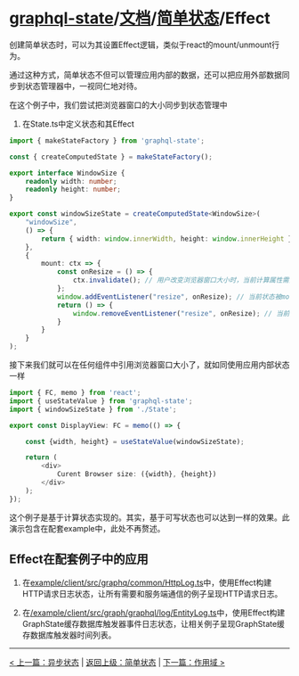 # [graphql-state](https://github.com/babyfish-ct/graphql-state)/[文档](../README_zh_CN.md)/[简单状态](./README_zh_CN.md)/Effect

创建简单状态时，可以为其设置Effect逻辑，类似于react的mount/unmount行为。

通过这种方式，简单状态不但可以管理应用内部的数据，还可以把应用外部数据同步到状态管理器中，一视同仁地对待。

在这个例子中，我们尝试把浏览器窗口的大小同步到状态管理中

1. 在State.ts中定义状态和其Effect

```ts
import { makeStateFactory } from 'graphql-state';

const { createComputedState } = makeStateFactory();

export interface WindowSize {
    readonly width: number;
    readonly height: number;
}

export const windowSizeState = createComputedState<WindowSize>(
    "windowSize", 
    () => {
        return { width: window.innerWidth, height: window.innerHeight };
    }, 
    {
        mount: ctx => {
            const onResize = () => { 
                ctx.invalidate(); // 用户改变浏览器窗口大小时，当前计算属性需要重新计算
            };
            window.addEventListener("resize", onResize); // 当前状态被mount
            return () => {
                window.removeEventListener("resize", onResize); // 当前状态被unmount
            }
        }
    }
);
```

接下来我们就可以在任何组件中引用浏览器窗口大小了，就如同使用应用内部状态一样

```ts
import { FC, memo } from 'react';
import { useStateValue } from 'graphql-state';
import { windowSizeState } from './State';

export const DisplayView: FC = memo(() => {

    const {width, height} = useStateValue(windowSizeState);

    return (
        <div>
            Curent Browser size: ({width}, {height})
        </div>
    );
});
```

这个例子是基于计算状态实现的。其实，基于可写状态也可以达到一样的效果。此演示包含在配套example中，此处不再赘述。

## Effect在配套例子中的应用

1. 在[example/client/src/graphq/common/HttpLog.ts](https://github.com/babyfish-ct/graphql-state/blob/master/example/client/src/graph/common/HttpLog.ts)中，使用Effect构建HTTP请求日志状态，让所有需要和服务端通信的例子呈现HTTP请求日志。

2. 在[/example/client/src/graph/graphql/log/EntityLog.ts](https://github.com/babyfish-ct/graphql-state/blob/master/example/client/src/graph/graphql/log/EntityLog.ts)中，使用Effect构建GraphState缓存数据库触发器事件日志状态，让相关例子呈现GraphState缓存数据库触发器时间列表。
------------------------------------------

[< 上一篇：异步状态](./async_zh_CN.md) | [返回上级：简单状态](./README_zh_CN.md) | [下一篇：作用域 >](./scope_zh_CN.md)

    
